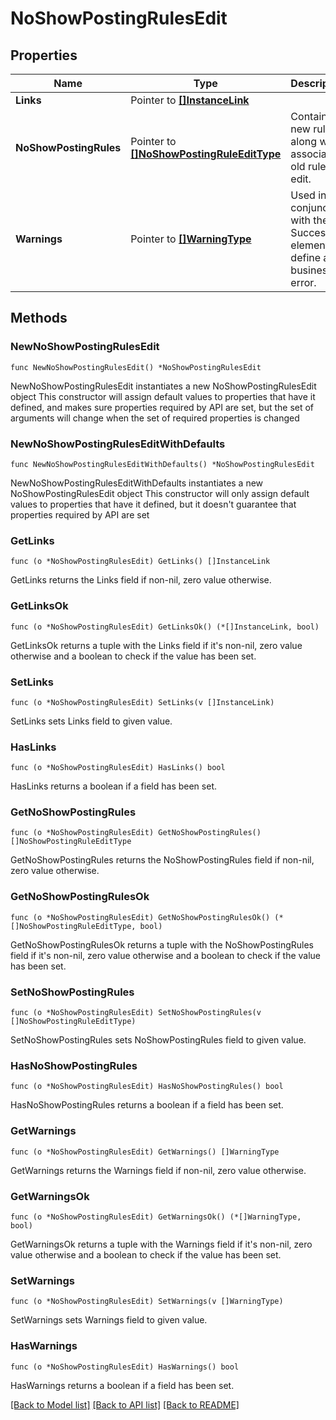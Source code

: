 # NoShowPostingRulesEdit

## Properties

Name | Type | Description | Notes
------------ | ------------- | ------------- | -------------
**Links** | Pointer to [**[]InstanceLink**](InstanceLink.md) |  | [optional] 
**NoShowPostingRules** | Pointer to [**[]NoShowPostingRuleEditType**](NoShowPostingRuleEditType.md) | Contains new rules along with associated old rules to edit. | [optional] 
**Warnings** | Pointer to [**[]WarningType**](WarningType.md) | Used in conjunction with the Success element to define a business error. | [optional] 

## Methods

### NewNoShowPostingRulesEdit

`func NewNoShowPostingRulesEdit() *NoShowPostingRulesEdit`

NewNoShowPostingRulesEdit instantiates a new NoShowPostingRulesEdit object
This constructor will assign default values to properties that have it defined,
and makes sure properties required by API are set, but the set of arguments
will change when the set of required properties is changed

### NewNoShowPostingRulesEditWithDefaults

`func NewNoShowPostingRulesEditWithDefaults() *NoShowPostingRulesEdit`

NewNoShowPostingRulesEditWithDefaults instantiates a new NoShowPostingRulesEdit object
This constructor will only assign default values to properties that have it defined,
but it doesn't guarantee that properties required by API are set

### GetLinks

`func (o *NoShowPostingRulesEdit) GetLinks() []InstanceLink`

GetLinks returns the Links field if non-nil, zero value otherwise.

### GetLinksOk

`func (o *NoShowPostingRulesEdit) GetLinksOk() (*[]InstanceLink, bool)`

GetLinksOk returns a tuple with the Links field if it's non-nil, zero value otherwise
and a boolean to check if the value has been set.

### SetLinks

`func (o *NoShowPostingRulesEdit) SetLinks(v []InstanceLink)`

SetLinks sets Links field to given value.

### HasLinks

`func (o *NoShowPostingRulesEdit) HasLinks() bool`

HasLinks returns a boolean if a field has been set.

### GetNoShowPostingRules

`func (o *NoShowPostingRulesEdit) GetNoShowPostingRules() []NoShowPostingRuleEditType`

GetNoShowPostingRules returns the NoShowPostingRules field if non-nil, zero value otherwise.

### GetNoShowPostingRulesOk

`func (o *NoShowPostingRulesEdit) GetNoShowPostingRulesOk() (*[]NoShowPostingRuleEditType, bool)`

GetNoShowPostingRulesOk returns a tuple with the NoShowPostingRules field if it's non-nil, zero value otherwise
and a boolean to check if the value has been set.

### SetNoShowPostingRules

`func (o *NoShowPostingRulesEdit) SetNoShowPostingRules(v []NoShowPostingRuleEditType)`

SetNoShowPostingRules sets NoShowPostingRules field to given value.

### HasNoShowPostingRules

`func (o *NoShowPostingRulesEdit) HasNoShowPostingRules() bool`

HasNoShowPostingRules returns a boolean if a field has been set.

### GetWarnings

`func (o *NoShowPostingRulesEdit) GetWarnings() []WarningType`

GetWarnings returns the Warnings field if non-nil, zero value otherwise.

### GetWarningsOk

`func (o *NoShowPostingRulesEdit) GetWarningsOk() (*[]WarningType, bool)`

GetWarningsOk returns a tuple with the Warnings field if it's non-nil, zero value otherwise
and a boolean to check if the value has been set.

### SetWarnings

`func (o *NoShowPostingRulesEdit) SetWarnings(v []WarningType)`

SetWarnings sets Warnings field to given value.

### HasWarnings

`func (o *NoShowPostingRulesEdit) HasWarnings() bool`

HasWarnings returns a boolean if a field has been set.


[[Back to Model list]](../README.md#documentation-for-models) [[Back to API list]](../README.md#documentation-for-api-endpoints) [[Back to README]](../README.md)


